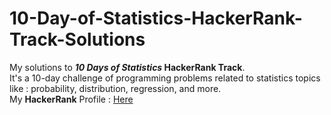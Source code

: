 # 10-Day-of-Statistics-HackerRank-Track-Solutions
My solutions to <b><i>10 Days of Statistics</i> HackerRank Track</b>.<br>
It's a 10-day challenge of programming problems related to statistics topics like : probability, distribution, regression, and more.<br>
My <b>HackerRank</b> Profile : <a href="https://www.hackerrank.com/Youssef_Ali">Here</a>
